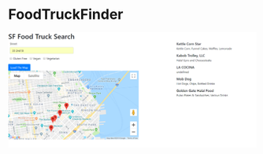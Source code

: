 # FoodTruckFinder
![alt text](https://github.com/srdoyen/FoodTruckFinder/blob/master/public/images/Results.PNG)
